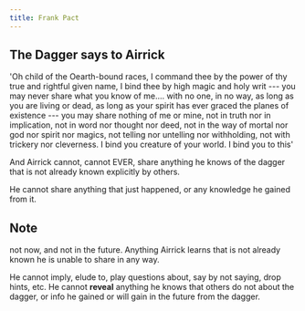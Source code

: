 ```yaml
---
title: Frank Pact
---
```


## The Dagger says to Airrick 

'Oh child of the Oearth-bound races, I command thee by the power of thy true and rightful given name, I bind thee by high magic and holy writ --- you may never share what you know of me.... with no one, in no way, as long as you are living or dead, as long as your spirit has ever graced the planes of existence --- you may share nothing of me or mine, not in truth nor in implication, not in word nor thought nor deed, not in the way of mortal nor god nor spirit nor magics, not telling nor untelling nor withholding, not with trickery nor cleverness. I bind you creature of your world. I bind you to this'  

And Airrick cannot, cannot EVER, share anything he knows of the dagger that is not already known explicitly by others. 

He cannot share anything that just happened, or any knowledge he gained from it. 

## Note

not now, and not in the future. Anything Airrick learns that is not already known he is unable to share in any way. 

He cannot imply, elude to, play questions about, say by not saying, drop hints, etc.  He cannot **reveal** anything he knows that others do not about the dagger, or info he gained or will gain in the future from the dagger. 